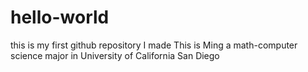 # hello-world
this is my first github repository I made
This is Ming a math-computer science major in University of California San Diego
